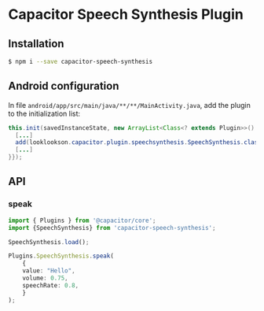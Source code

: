 # Capacitor Speech Synthesis Plugin


## Installation

```bash
$ npm i --save capacitor-speech-synthesis
```

## Android configuration

In file `android/app/src/main/java/**/**/MainActivity.java`, add the plugin to the initialization list:

```java
this.init(savedInstanceState, new ArrayList<Class<? extends Plugin>>() {{
  [...]
  add(looklookson.capacitor.plugin.speechsynthesis.SpeechSynthesis.class);
  [...]
}});
```

## API 

### speak

```ts
import { Plugins } from '@capacitor/core';
import {SpeechSynthesis} from 'capacitor-speech-synthesis';

SpeechSynthesis.load();

Plugins.SpeechSynthesis.speak(
    {
    value: "Hello",
    volume: 0.75,
    speechRate: 0.8,
    }
);

```
